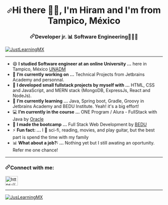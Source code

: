 <h1 align="center"><a id="user-content-hi--im-leah" class="anchor" aria-hidden="true" href="#hi--im-leah"><svg class="octicon octicon-link" viewBox="0 0 16 16" version="1.1" width="16" height="16" aria-hidden="true"><path fill-rule="evenodd" d="M7.775 3.275a.75.75 0 001.06 1.06l1.25-1.25a2 2 0 112.83 2.83l-2.5 2.5a2 2 0 01-2.83 0 .75.75 0 00-1.06 1.06 3.5 3.5 0 004.95 0l2.5-2.5a3.5 3.5 0 00-4.95-4.95l-1.25 1.25zm-4.69 9.64a2 2 0 010-2.83l2.5-2.5a2 2 0 012.83 0 .75.75 0 001.06-1.06 3.5 3.5 0 00-4.95 0l-2.5 2.5a3.5 3.5 0 004.95 4.95l1.25-1.25a.75.75 0 00-1.06-1.06l-1.25 1.25a2 2 0 01-2.83 0z"></path></svg></a>Hi there 👋🏻, I'm Hiram and I'm from Tampico, México</h1>

<h3 align="center"><a id="user-content-data-analystscientist--by-way-of-software-engineering" class="anchor" aria-hidden="true" href="#data-analystscientist--by-way-of-software-engineering"><svg class="octicon octicon-link" viewBox="0 0 16 16" version="1.1" width="16" height="16" aria-hidden="true"><path fill-rule="evenodd" d="M7.775 3.275a.75.75 0 001.06 1.06l1.25-1.25a2 2 0 112.83 2.83l-2.5 2.5a2 2 0 01-2.83 0 .75.75 0 00-1.06 1.06 3.5 3.5 0 004.95 0l2.5-2.5a3.5 3.5 0 00-4.95-4.95l-1.25 1.25zm-4.69 9.64a2 2 0 010-2.83l2.5-2.5a2 2 0 012.83 0 .75.75 0 001.06-1.06 3.5 3.5 0 00-4.95 0l-2.5 2.5a3.5 3.5 0 004.95 4.95l1.25-1.25a.75.75 0 00-1.06-1.06l-1.25 1.25a2 2 0 01-2.83 0z"></path></svg></a>Developer jr. <g-emoji class="g-emoji" alias="bar_chart" fallback-src="https://github.githubassets.com/images/icons/emoji/unicode/1f4ca.png">📊</g-emoji> Software Engineering💂🏼&zwj;💻</h3>

<p align="left"> <a target="_blank" rel="noopener noreferrer" href="https://komarev.com/ghpvc/?username=JustLearningMX&amp;label=Profile%20views&amp;color=0e75b6&amp;style=flat"><img src="https://komarev.com/ghpvc/?username=JustLearningMX&amp;label=Profile%20views&amp;color=0e75b6&amp;style=flat" alt="JustLearningMX" data-canonical-src="https://komarev.com/ghpvc/?username=JustLearningMX&amp;label=Profile%20views&amp;color=0e75b6&amp;style=flat" style="max-width:100%;"></a> </p>
<hr>

- 😄 <b>I studied Software engineer at an online University ...</b> here in Tampico, México <a href="https://www.unadmexico.mx/licenciaturatsu/ofertaeducativa/division-de-ciencias-exactas-ingenieria-y-tecnologia/desarrollo-de-software">UNADM</a>
- 🔭 <b>I’m currently working on ...</b> Technical Projects from Jetbrains Academy and personnal.
- 💖 <b>I developed small fullstack projects by myself with ...</b> HTML, CSS and JavaScript, and MERN stack (MongoDB, ExpressJs, React and NodeJs).
- 🌱 <b>I’m currently learning ...</b> Java, Spring boot, Gradle, Groovy in Jetbrains Academy and BEDU Institute. Yeah! it's a big effort!
- 💻 <b>I’m currently in the course ...</b> ONE Program / Alura - FullStack with Java by <a href="https://www.oracle.com/mx/education/oracle-next-education/">Oracle</a>
- 💂 <b>I made the bootcamp ...</b> Full Stack Web Development by <a href="https://bedu.org/cursos/fullstack-javascript/">BEDU</a>
- ⚡ <b>Fun fact: ...</b> I 💖 sci-fi, reading, movies, and play guitar, but the best part is spend the time with my family
- 📊 <b>What about a job?: ...</b> Nothing yet but I still awating an oportunity. Refer me one chance!

<hr>

<h3 align="left"><a id="user-content-connect-with-me" class="anchor" aria-hidden="true" href="#connect-with-me"><svg class="octicon octicon-link" viewBox="0 0 16 16" version="1.1" width="16" height="16" aria-hidden="true"><path fill-rule="evenodd" d="M7.775 3.275a.75.75 0 001.06 1.06l1.25-1.25a2 2 0 112.83 2.83l-2.5 2.5a2 2 0 01-2.83 0 .75.75 0 00-1.06 1.06 3.5 3.5 0 004.95 0l2.5-2.5a3.5 3.5 0 00-4.95-4.95l-1.25 1.25zm-4.69 9.64a2 2 0 010-2.83l2.5-2.5a2 2 0 012.83 0 .75.75 0 001.06-1.06 3.5 3.5 0 00-4.95 0l-2.5 2.5a3.5 3.5 0 004.95 4.95l1.25-1.25a.75.75 0 00-1.06-1.06l-1.25 1.25a2 2 0 01-2.83 0z"></path></svg></a>Connect with me:</h3>

<a href="https://www.linkedin.com/in/hiram-chavez-24126831/" rel="nofollow"><img align="center" src="https://camo.githubusercontent.com/28bbd2596707954793abeff9eb24d343c1c78b7bf184b90294b4b190c6097a65/68747470733a2f2f63646e2e6a7364656c6976722e6e65742f6e706d2f73696d706c652d69636f6e7340332e302e312f69636f6e732f6c696e6b6564696e2e737667" alt="https://www.linkedin.com/in/hiram-chavez-24126831/" height="30" width="40" data-canonical-src="https://cdn.jsdelivr.net/npm/simple-icons@3.0.1/icons/linkedin.svg" style="max-width:100%;"></a>

<hr>

<p><a href="https://github-readme-stats.vercel.app/api/top-langs?username=JustLearningMX&amp;show_icons=true&amp;locale=en&amp;layout=compact" rel="noopener noreferrer" target="_blank"><img align="center" src="https://github-readme-stats.vercel.app/api/top-langs?username=JustLearningMX&amp;show_icons=true&amp;locale=en&amp;layout=compact" alt="JusLearningMX" data-canonical-src="https://github-readme-stats.vercel.app/api/top-langs?username=JustLearningMX&amp;show_icons=true&amp;locale=en&amp;layout=compact" style="max-width:100%;"></a></p>
